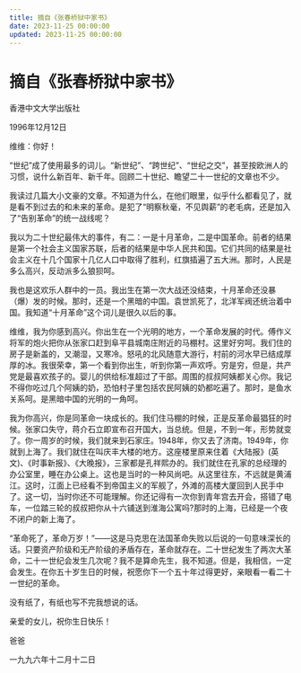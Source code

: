 ```yaml
---
title: 摘自《张春桥狱中家书》
date: 2023-11-25 00:00:00
updated: 2023-11-25 00:00:00
---
```



# 摘自《张春桥狱中家书》

香港中文大学出版社

1996年12月12日

维维：你好！

“世纪”成了使用最多的词儿。“新世纪”、“跨世纪”、“世纪之交”，甚至按欧洲人的习惯，说什么新百年、新千年。回顾二十世纪、瞻望二十一世纪的文章也不少。

我读过几篇大小文豪的文章。不知道为什么，在他们眼里，似乎什么都看见了，就是看不到过去的和未来的革命。是犯了“明察秋毫，不见舆薪”的老毛病，还是加入了“告别革命”的统一战线呢？

我以为二十世纪最伟大的事件，有二：一是十月革命，二是中国革命。前者的结果是第一个社会主义国家苏联，后者的结果是中华人民共和国。它们共同的结果是社会主义在十几个国家十几亿人口中取得了胜利，红旗插遍了五大洲。那时，人民是多么高兴，反动派多么狼狈呵。

我也是这欢乐人群中的一员。我出生在第一次大战还没结束，十月革命还没暴（爆）发的时候。那时，还是一个黑暗的中国。袁世凯死了，北洋军阀还统治着中国。我知道“十月革命”这个词儿是很久以后的事。

维维，我为你感到高兴。你出生在一个光明的地方，一个革命发展的时代。傅作义将军的炮火把你从张家口赶到阜平县城南庄附近的马棚村。这里好穷呵。我们住的房子是新盖的，又潮湿，又寒冷。怒吼的北风随意大游行，村前的河水早已结成厚厚的冰。我很荣幸，第一个看到你出生，听到你第一声欢呼。穷是穷，但是，共产党是最喜欢孩子的。婴儿的供给标准超过了干部。周围的叔叔阿姨都关心你。我记不得你吃过几个阿姨的奶，恐怕村子里包括农民阿姨的奶都吃遍了。那时，是鱼水关系呵。是黑暗中国的光明的一角呵。

我为你高兴，你是同革命一块成长的。我们住马棚的时候，正是反革命最猖狂的时候。张家口失守，蒋介石立即宣布召开国大，当总统。但是，不到一年，形势就变了。你一周岁的时候，我们就来到石家庄。1948年，你又去了济南。1949年，你就到上海了。我们就住在叫庆丰大楼的地方。这座楼里原来住着《大陆报》(英文)、《时事新报》、《大晚报》，三家都是孔祥熙办的。我们就住在孔家的总经理的办公室里，睡在办公桌上。这也是当时的一种风尚吧。从这里往东，不远就是黄浦江。这时，江面上已经看不到帝国主义的军舰了，外滩的高楼大厦回到人民手中了。这一切，当时你还不可能理解。你还记得有一次你到青年宫去开会，搭错了电车，一位踏三轮的叔叔把你从十六铺送到淮海公寓吗?那时的上海，已经是一个夜不闭户的新上海了。

“革命死了，革命万岁！”——这是马克思在法国革命失败以后说的一句意味深长的话。只要资产阶级和无产阶级的矛盾存在，革命就存在。二十世纪发生了两次大革命，二十一世纪会发生几次呢？我不是算命先生，我不知道。但是，我相信，一定会发生。在你五十岁生日的时候，祝愿你下一个五十年过得更好，亲眼看一看二十一世纪的革命。

没有纸了，有纸也写不完我想说的话。

亲爱的女儿，祝你生日快乐！

爸爸

一九九六年十二月十二日
